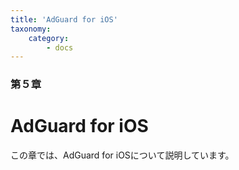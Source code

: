 ```yaml
---
title: 'AdGuard for iOS'
taxonomy:
    category:
        - docs
---
```


### 第５章

# AdGuard for iOS

この章では、AdGuard for iOSについて説明しています。
